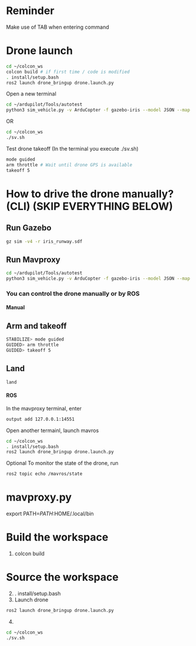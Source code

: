 # Reminder
Make use of TAB when entering command
# Drone launch
```sh
cd ~/colcon_ws
colcon build # if first time / code is modified
. install/setup.bash
ros2 launch drone_bringup drone.launch.py
```
Open a new terminal
```sh
cd ~/ardupilot/Tools/autotest
python3 sim_vehicle.py -v ArduCopter -f gazebo-iris --model JSON --map --console --out 127.0.0.1:14551
```
OR 
```sh
cd ~/colcon_ws
./sv.sh
```

Test drone takeoff (In the terminal you execute ./sv.sh)
```sh
mode guided
arm throttle # Wait until drone GPS is available
takeoff 5
```



















# How to drive the drone manually? (CLI) (SKIP EVERYTHING BELOW)
## Run Gazebo
```sh
gz sim -v4 -r iris_runway.sdf
```

## Run Mavproxy
```sh
cd ~/ardupilot/Tools/autotest
python3 sim_vehicle.py -v ArduCopter -f gazebo-iris --model JSON --map --console --out 127.0.0.1:14551
```

### You can control the drone manually or by ROS

#### Manual

## Arm and takeoff
```sh
STABILIZE> mode guided
GUIDED> arm throttle
GUIDED> takeoff 5
```
## Land
```sh
land
```

#### ROS
In the mavproxy terminal, enter
```sh
output add 127.0.0.1:14551
```

Open another termainl, launch mavros
```sh
cd ~/colcon_ws
. install/setup.bash
ros2 launch drone_bringup drone.launch.py
```

Optional
To monitor the state of the drone, run
```sh
ros2 topic echo /mavros/state
```

# mavproxy.py
export PATH=$PATH:$HOME/.local/bin

# Build the workspace
1. colcon build
# Source the workspace
2. . install/setup.bash
3. Launch drone
```sh
ros2 launch drone_bringup drone.launch.py
```
4. 
```sh
cd ~/colcon_ws
./sv.sh
```
